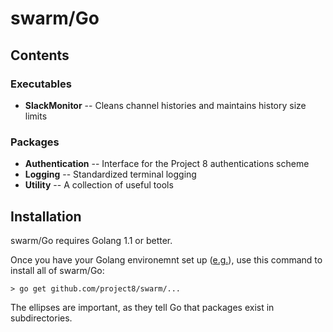 # swarm/Go

## Contents

### Executables

* **SlackMonitor** -- Cleans channel histories and maintains history size limits

### Packages

* **Authentication** -- Interface for the Project 8 authentications scheme
* **Logging** -- Standardized terminal logging
* **Utility** -- A collection of useful tools

## Installation

swarm/Go requires Golang 1.1 or better.

Once you have your Golang environemnt set up ([e.g.](http://golang.org/doc/code.html#Workspaces)), use this command to install all of swarm/Go:

```
> go get github.com/project8/swarm/...
```

The ellipses are important, as they tell Go that packages exist in subdirectories.